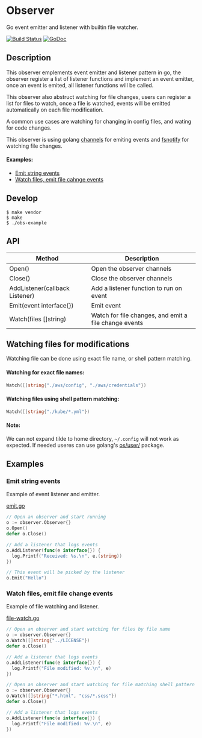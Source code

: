 # Observer

Go event emitter and listener with builtin file watcher.

[![Build Status](https://travis-ci.org/yaacov/observer.svg?branch=master)](https://travis-ci.org/yaacov/observer)
[![GoDoc](https://godoc.org/github.com/yaacov/observer?status.svg)](https://godoc.org/github.com/yaacov/observer)

## Description

This observer emplements event emitter and listener pattern in go,
the observer register a list of listener functions and implement an event emitter,
once an event is emited, all listener functions will be called.

This observer also abstruct watching for file changes, users can register a list for files to watch,
once a file is watched, events will be emitted automatically on each file modification.

A common use cases are watching for changing in config files, and wating for code changes.

This observer is using golang [channels](https://gobyexample.com/channels) for emiting events and [fsnotify](https://github.com/fsnotify/fsnotify) for watching file changes.

#### Examples:
  - [Emit string events](#emit-string-events)
  - [Watch files, emit file cahnge events](#watch-files-emit-file-change-events)

## Develop

```
$ make vendor
$ make
$ ./obs-example
```

## API

| Method                         | Description                       |
|--------------------------------|-----------------------------------|
| Open()                         | Open the observer channels        |
| Close()                        | Close the observer channels       |
| AddListener(callback Listener) | Add a listener function to run on event |
| Emit(event interface{})        | Emit event                        |
| Watch(files []string)          | Watch for file changes, and emit a file change events |

## Watching files for modifications

Watching file can be done using exact file name, or shell pattern matching.

#### Watching for exact file names:
``` go
Watch([]string{"./aws/config", "./aws/credentials"})
```

#### Watching files using shell pattern matching:
``` go
Watch([]string{"./kube/*.yml"})
```

#### Note:
We can not expand tilde to home directory, `~/.config` will not work as expected.
If needed useres can use golang's [os/user/](https://golang.org/pkg/os/user/) package.

## Examples

### Emit string events

Example of event listener and emitter.

[emit.go](/examples/emit.go)

``` go
// Open an observer and start running
o := observer.Observer{}
o.Open()
defer o.Close()

// Add a listener that logs events
o.AddListener(func(e interface{}) {
  log.Printf("Received: %s.\n", e.(string))
})

// This event will be picked by the listener
o.Emit("Hello")
```

### Watch files, emit file change events

Example of file watching and listener.

[file-watch.go](/examples/file-watch.go)

``` go
// Open an observer and start watching for files by file name
o := observer.Observer{}
o.Watch([]string{"../LICENSE"})
defer o.Close()

// Add a listener that logs events
o.AddListener(func(e interface{}) {
  log.Printf("File modified: %v.\n", e)
})
```

``` go
// Open an observer and start watching for file matching shell pattern
o := observer.Observer{}
o.Watch([]string{"*.html", "css/*.scss"})
defer o.Close()

// Add a listener that logs events
o.AddListener(func(e interface{}) {
  log.Printf("File modified: %v.\n", e)
})
```
